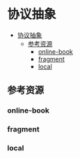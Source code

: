 # 协议抽象

<!--ts-->
* [协议抽象](#协议抽象)
   * [参考资源](#参考资源)
      * [online-book](#online-book)
      * [fragment](#fragment)
      * [local](#local)

<!-- Created by https://github.com/ekalinin/github-markdown-toc -->
<!-- Added by: runner, at: Mon Jul 25 13:37:07 UTC 2022 -->

<!--te-->

## 参考资源

### online-book

### fragment

### local